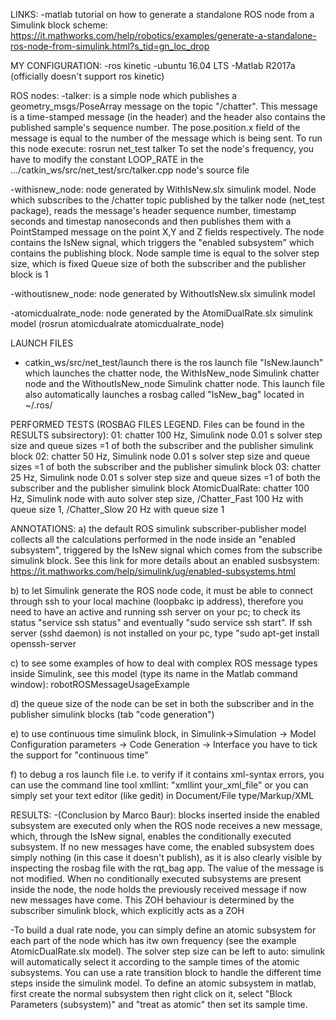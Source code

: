 LINKS:
-matlab tutorial on how to generate a standalone ROS node from a Simulink block scheme:
	https://it.mathworks.com/help/robotics/examples/generate-a-standalone-ros-node-from-simulink.html?s_tid=gn_loc_drop

MY CONFIGURATION:
-ros kinetic 
-ubuntu 16.04 LTS
-Matlab R2017a (officially doesn't support ros kinetic)

ROS nodes:
-talker: is a simple node which publishes a geometry_msgs/PoseArray message on the topic "/chatter". This message is a time-stamped message (in the header) and the header also contains the published sample's sequence number. The pose.position.x field of the message is equal to the number of the message which is being sent.
To run this node execute: rosrun net_test talker
To set the node's frequency, you have to modify the constant LOOP_RATE in the .../catkin_ws/src/net_test/src/talker.cpp node's source file

-withisnew_node: node generated by WithIsNew.slx simulink model.
Node which subscribes to the /chatter topic published by the talker node (net_test package), reads the message's header sequence number, timestamp seconds and timestap nanoseconds and then publishes them with a PointStamped message on the point X,Y and Z fields respectively.
The node contains the IsNew signal, which triggers the "enabled subsystem" which contains the publishing block.
Node sample time is equal to the solver step size, which is fixed
Queue size of both the subscriber and the publisher block is 1

-withoutisnew_node: node generated by WithoutIsNew.slx simulink model

-atomicdualrate_node: node generated by the AtomiDualRate.slx simulink model (rosrun atomicdualrate atomicdualrate_node)

LAUNCH FILES
- catkin_ws/src/net_test/launch there is the ros launch file "IsNew.launch" which launches the chatter node, the WithIsNew_node Simulink chatter node and the WithoutIsNew_node Simulink chatter node. This launch file also automatically launches a rosbag called "IsNew_bag" located in ~/.ros/

PERFORMED TESTS (ROSBAG FILES LEGEND. Files can be found in the RESULTS subsirectory):
01: chatter 100 Hz, Simulink node 0.01 s solver step size and queue sizes =1 of both the subscriber and the publisher simulink block
02: chatter 50 Hz, Simulink node 0.01 s solver step size and queue sizes =1 of both the subscriber and the publisher simulink block
03: chatter 25 Hz, Simulink node 0.01 s solver step size and queue sizes =1 of both the subscriber and the publisher simulink block
AtomicDualRate: chatter 100 Hz, Simulink node with auto solver step size, /Chatter_Fast 100 Hz with queue size 1, /Chatter_Slow 20 Hz with queue size 1

ANNOTATIONS:
a) the default ROS simulink subscriber-publisher model collects all the calculations performed in the node inside an "enabled subsystem", triggered by the IsNew signal which comes from the subscribe simulink block. 
See this link for more details about an enabled susbsystem: https://it.mathworks.com/help/simulink/ug/enabled-subsystems.html

b) to let Simulink generate the ROS node code, it must be able to connect through ssh to your local machine (loopbakc ip address), therefore you need to have an active and running ssh server on your pc; to check its status "service ssh status" and eventually "sudo service ssh start". If ssh server (sshd daemon) is not installed on your pc, type "sudo apt-get install openssh-server

c) to see some examples of how to deal with complex ROS message types inside Simulink, see this model (type its name in the Matlab command window):
robotROSMessageUsageExample

d) the queue size of the node can be set in both the subscriber and in the publisher simulink blocks (tab "code generation")

e) to use continuous time simulink block, in Simulink->Simulation -> Model Configuration parameters -> Code Generation -> Interface you have to tick the support for "continuous time"

f) to debug a ros launch file i.e. to verify if it contains xml-syntax errors, you can use the command line tool xmllint: "xmllint your_xml_file" or you can simply set your text editor (like gedit) in Document/File type/Markup/XML

RESULTS:
-(Conclusion by Marco Baur): blocks inserted inside the enabled subsystem are executed only when the ROS node receives a new message, which, through the IsNew signal, enables the conditionally executed subsystem. If no new messages have come, the enabled subsystem does simply nothing (in this case it doesn't publish), as it is also clearly visible by inspecting the rosbag file with the rqt_bag app. The value of the message is not modified.
When no conditionally executed subsystems are present inside the node, the node holds the previously received message if now new messages have come. This ZOH behaviour is determined by the subscriber simulink block, which explicitly acts as a ZOH

-To build a dual rate node, you can simply define an atomic subsystem for each part of the node which has itw own frequency (see the example AtomicDualRate.slx model). The solver step size can be left to auto: simulink will automatically select it according to the sample times of the atomic subsystems. You can use a rate transition block to handle the different time steps inside the simulink model. To define an atomic subsystem in matlab, first create the normal subsystem then right click on it, select "Block Parameters (subsystem)" and "treat as atomic" then set its sample time.










